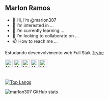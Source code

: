 ## Marlon Ramos
- 👋 Hi, I’m @marlon307
- 👀 I’m interested in ...
- 🌱 I’m currently learning ...
- 💞️ I’m looking to collaborate on ...
- 📫 How to reach me ...

<!---
marlon307/marlon307 is a ✨ special ✨ repository because its `README.md` (this file) appears on your GitHub profile.
You can click the Preview link to take a look at your changes.
--->
                                                                                           
Estudando desenvolvimento web Full Stak [Trybe](https://www.betrybe.com/)
                                                      
                                                                                                                     
<a href="https://www.linkedin.com/in/marlon307/" target="_blank">
  <img align="left" alt="Marlon | _marlon307" width="25px" src="https://github.com/marlon307/uti/blob/main/svg/icons8-linkedin.svg" />
</a>
<a href="https://twitter.com/_marlon307" target="_blank">
  <img align="left" alt="Marlon | _marlon307" width="25px" src="https://github.com/marlon307/uti/blob/main/svg/icons8-twitter.svg" />
</a>
<a href="https://www.instagram.com/_marlon307/" target="_blank">
  <img align="left" alt="Marlon | _marlon307" width="25px" src="https://github.com/marlon307/uti/blob/main/svg/icons8-instagram.svg" />
</a>
<a href="https://discord.gg/P7XAcHTAFF" target="_blank">
  <img align="left" alt="Marlon | _marlon307" width="25px" src="https://github.com/marlon307/uti/blob/main/svg/icons8-discord-new-logo.svg" />
</a>
<a href="https://steamcommunity.com/id/_marl1n/" target="_blank">
  <img align="left" alt="Marlon | _marlon307" width="25px" src="https://github.com/marlon307/uti/blob/main/svg/icons8-steam.svg" />
</a>

</br>
</br>
</br>

[![Top Langs](https://github-readme-stats.vercel.app/api/top-langs/?username=marlon307&layout=compact&bg_color=11151d&title_color=8577ff&text_color=c9d1d9&hide_border=true)](https://github.com/marlon307/github-readme-stats)

![marlon307 GitHub stats](https://github-readme-stats.vercel.app/api?username=marlon307&show_icons=true&bg_color=11151d&title_color=8577ff&text_color=c9d1d9&icon_color=938dd8&hide_border=true)

